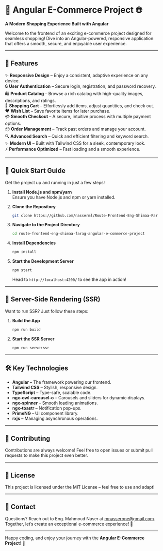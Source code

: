 # 🚀 Angular E-Commerce Project 🌐  
**A Modern Shopping Experience Built with Angular**

Welcome to the frontend of an exciting e-commerce project designed for seamless shopping! Dive into an Angular-powered, responsive application that offers a smooth, secure, and enjoyable user experience.

---

## 🌟 Features

✨ **Responsive Design** – Enjoy a consistent, adaptive experience on any device.  
🔒 **User Authentication** – Secure login, registration, and password recovery.  
🛍️ **Product Catalog** – Browse a rich catalog with high-quality images, descriptions, and ratings.  
🛒 **Shopping Cart** – Effortlessly add items, adjust quantities, and check out.  
❤️ **Wish List** – Save favorite items for later purchase.  
💳 **Smooth Checkout** – A secure, intuitive process with multiple payment options.  
📦 **Order Management** – Track past orders and manage your account.  
🔍 **Advanced Search** – Quick and efficient filtering and keyword search.  
✨ **Modern UI** – Built with Tailwind CSS for a sleek, contemporary look.  
⚡ **Performance Optimized** – Fast loading and a smooth experience.  

---

## 🚀 Quick Start Guide

Get the project up and running in just a few steps!

1. **Install Node.js and npm/yarn**  
   Ensure you have Node.js and npm or yarn installed.

2. **Clone the Repository**  
   ```bash
   git clone https://github.com/nasserml/Route-Frontend-Eng-Shimaa-Farag-Angular-E-Commerce-Project.git
   ```
3. **Navigate to the Project Directory**  
   ```bash
   cd route-frontend-eng-shimaa-farag-angular-e-commerce-project
   ```
4. **Install Dependencies**  
   ```bash
   npm install
   ```
5. **Start the Development Server**  
   ```bash
   npm start
   ```
   Head to `http://localhost:4200/` to see the app in action!

---

## 🔄 Server-Side Rendering (SSR)

Want to run SSR? Just follow these steps:

1. **Build the App**  
   ```bash
   npm run build
   ```
2. **Start the SSR Server**  
   ```bash
   npm run serve:ssr
   ```

---

## 🛠️ Key Technologies

- **Angular** – The framework powering our frontend.  
- **Tailwind CSS** – Stylish, responsive design.  
- **TypeScript** – Type-safe, scalable code.  
- **ngx-owl-carousel-o** – Carousels and sliders for dynamic displays.  
- **ngx-spinner** – Smooth loading animations.  
- **ngx-toastr** – Notification pop-ups.  
- **PrimeNG** – UI component library.  
- **rxjs** – Managing asynchronous operations.

---

## 🤝 Contributing

Contributions are always welcome! Feel free to open issues or submit pull requests to make this project even better.

---

## 📜 License

This project is licensed under the MIT License – feel free to use and adapt!

---

## 📧 Contact

Questions? Reach out to Eng. Mahmoud Naser at [mnasserone@gmail.com](mailto:mnasserone@gmail.com).  
Together, let’s create an exceptional e-commerce experience! 🎉

--- 

Happy coding, and enjoy your journey with the **Angular E-Commerce Project**! 🌟
